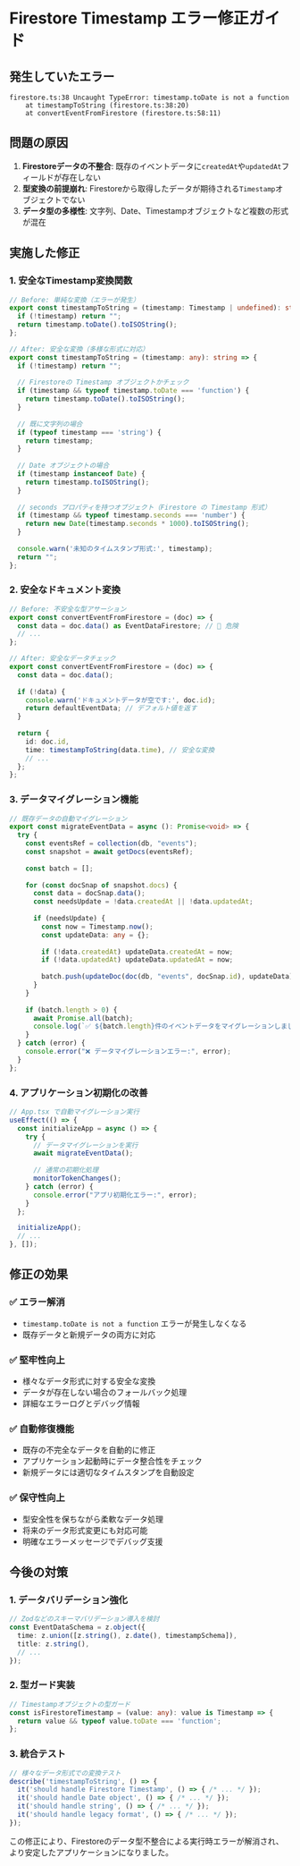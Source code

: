 # Firestore Timestamp エラー修正ガイド

## 発生していたエラー

```
firestore.ts:38 Uncaught TypeError: timestamp.toDate is not a function
    at timestampToString (firestore.ts:38:20)
    at convertEventFromFirestore (firestore.ts:58:11)
```

## 問題の原因

1. **Firestoreデータの不整合**: 既存のイベントデータに`createdAt`や`updatedAt`フィールドが存在しない
2. **型変換の前提崩れ**: Firestoreから取得したデータが期待される`Timestamp`オブジェクトでない
3. **データ型の多様性**: 文字列、Date、Timestampオブジェクトなど複数の形式が混在

## 実施した修正

### 1. 安全なTimestamp変換関数

```typescript
// Before: 単純な変換（エラーが発生）
export const timestampToString = (timestamp: Timestamp | undefined): string => {
  if (!timestamp) return "";
  return timestamp.toDate().toISOString();
};

// After: 安全な変換（多様な形式に対応）
export const timestampToString = (timestamp: any): string => {
  if (!timestamp) return "";
  
  // Firestoreの Timestamp オブジェクトかチェック
  if (timestamp && typeof timestamp.toDate === 'function') {
    return timestamp.toDate().toISOString();
  }
  
  // 既に文字列の場合
  if (typeof timestamp === 'string') {
    return timestamp;
  }
  
  // Date オブジェクトの場合
  if (timestamp instanceof Date) {
    return timestamp.toISOString();
  }
  
  // seconds プロパティを持つオブジェクト（Firestore の Timestamp 形式）
  if (timestamp && typeof timestamp.seconds === 'number') {
    return new Date(timestamp.seconds * 1000).toISOString();
  }
  
  console.warn('未知のタイムスタンプ形式:', timestamp);
  return "";
};
```

### 2. 安全なドキュメント変換

```typescript
// Before: 不安全な型アサーション
export const convertEventFromFirestore = (doc) => {
  const data = doc.data() as EventDataFirestore; // 🚫 危険
  // ...
};

// After: 安全なデータチェック
export const convertEventFromFirestore = (doc) => {
  const data = doc.data();
  
  if (!data) {
    console.warn('ドキュメントデータが空です:', doc.id);
    return defaultEventData; // デフォルト値を返す
  }
  
  return {
    id: doc.id,
    time: timestampToString(data.time), // 安全な変換
    // ...
  };
};
```

### 3. データマイグレーション機能

```typescript
// 既存データの自動マイグレーション
export const migrateEventData = async (): Promise<void> => {
  try {
    const eventsRef = collection(db, "events");
    const snapshot = await getDocs(eventsRef);
    
    const batch = [];
    
    for (const docSnap of snapshot.docs) {
      const data = docSnap.data();
      const needsUpdate = !data.createdAt || !data.updatedAt;
      
      if (needsUpdate) {
        const now = Timestamp.now();
        const updateData: any = {};
        
        if (!data.createdAt) updateData.createdAt = now;
        if (!data.updatedAt) updateData.updatedAt = now;
        
        batch.push(updateDoc(doc(db, "events", docSnap.id), updateData));
      }
    }
    
    if (batch.length > 0) {
      await Promise.all(batch);
      console.log(`✅ ${batch.length}件のイベントデータをマイグレーションしました`);
    }
  } catch (error) {
    console.error("❌ データマイグレーションエラー:", error);
  }
};
```

### 4. アプリケーション初期化の改善

```typescript
// App.tsx で自動マイグレーション実行
useEffect(() => {
  const initializeApp = async () => {
    try {
      // データマイグレーションを実行
      await migrateEventData();
      
      // 通常の初期化処理
      monitorTokenChanges();
    } catch (error) {
      console.error("アプリ初期化エラー:", error);
    }
  };

  initializeApp();
  // ...
}, []);
```

## 修正の効果

### ✅ **エラー解消**
- `timestamp.toDate is not a function` エラーが発生しなくなる
- 既存データと新規データの両方に対応

### ✅ **堅牢性向上**
- 様々なデータ形式に対する安全な変換
- データが存在しない場合のフォールバック処理
- 詳細なエラーログとデバッグ情報

### ✅ **自動修復機能**
- 既存の不完全なデータを自動的に修正
- アプリケーション起動時にデータ整合性をチェック
- 新規データには適切なタイムスタンプを自動設定

### ✅ **保守性向上**
- 型安全性を保ちながら柔軟なデータ処理
- 将来のデータ形式変更にも対応可能
- 明確なエラーメッセージでデバッグ支援

## 今後の対策

### 1. データバリデーション強化
```typescript
// Zodなどのスキーマバリデーション導入を検討
const EventDataSchema = z.object({
  time: z.union([z.string(), z.date(), timestampSchema]),
  title: z.string(),
  // ...
});
```

### 2. 型ガード実装
```typescript
// Timestampオブジェクトの型ガード
const isFirestoreTimestamp = (value: any): value is Timestamp => {
  return value && typeof value.toDate === 'function';
};
```

### 3. 統合テスト
```typescript
// 様々なデータ形式での変換テスト
describe('timestampToString', () => {
  it('should handle Firestore Timestamp', () => { /* ... */ });
  it('should handle Date object', () => { /* ... */ });
  it('should handle string', () => { /* ... */ });
  it('should handle legacy format', () => { /* ... */ });
});
```

この修正により、Firestoreのデータ型不整合による実行時エラーが解消され、より安定したアプリケーションになりました。